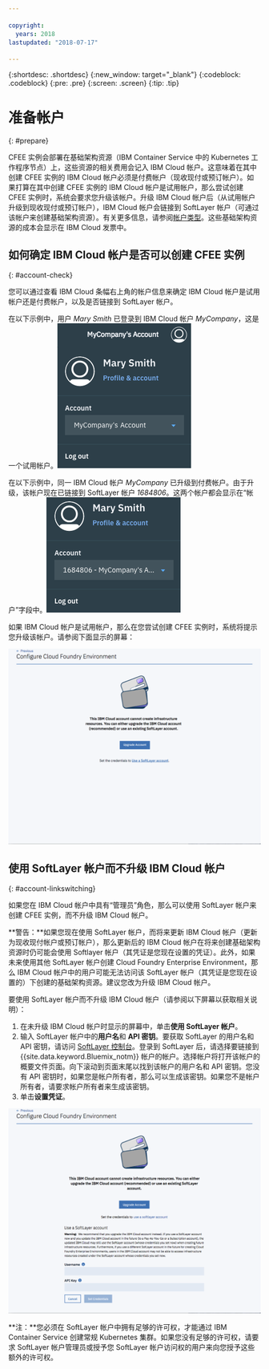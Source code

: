 ```yaml
---

copyright:
  years: 2018
lastupdated: "2018-07-17"

---
```


{:shortdesc: .shortdesc}
{:new_window: target="_blank"}
{:codeblock: .codeblock}
{:pre: .pre}
{:screen: .screen}
{:tip: .tip}

# 准备帐户
{: #prepare}

CFEE 实例会部署在基础架构资源（IBM Container Service 中的 Kubernetes 工作程序节点）上，这些资源的相关费用会记入 IBM Cloud 帐户。这意味着在其中创建 CFEE 实例的 IBM Cloud 帐户必须是付费帐户（现收现付或预订帐户）。如果打算在其中创建 CFEE 实例的 IBM Cloud 帐户是试用帐户，那么尝试创建 CFEE 实例时，系统会要求您升级该帐户。升级 IBM Cloud 帐户后（从试用帐户升级到现收现付或预订帐户），IBM Cloud 帐户会链接到 SoftLayer 帐户（可通过该帐户来创建基础架构资源）。有关更多信息，请参阅[帐户类型](https://cloud.ibm.com/docs/account/index.html#accounts)。这些基础架构资源的成本会显示在 IBM Cloud 发票中。

## 如何确定 IBM Cloud 帐户是否可以创建 CFEE 实例
{: #account-check}

您可以通过查看 IBM Cloud 条幅右上角的帐户信息来确定 IBM Cloud 帐户是试用帐户还是付费帐户，以及是否链接到 SoftLayer 帐户。

在以下示例中，用户 _Mary Smith_ 已登录到 IBM Cloud 帐户 _MyCompany_，这是一个试用帐户。![帐户检查](img/AccountExample_1.png)

在以下示例中，同一 IBM Cloud 帐户 _MyCompany_ 已升级到付费帐户。由于升级，该帐户现在已链接到 SoftLayer 帐户 _1684806_。这两个帐户都会显示在“帐户”字段中。![帐户检查](img/AccountExample_2.png)

如果 IBM Cloud 帐户是试用帐户，那么在您尝试创建 CFEE 实例时，系统将提示您升级该帐户。请参阅下面显示的屏幕：

![帐户检查](img/UpgradeAccountPage_1.png)

## 使用 SoftLayer 帐户而不升级 IBM Cloud 帐户
{: #account-linkswitching}

如果您在 IBM Cloud 帐户中具有“管理员”角色，那么可以使用 SoftLayer 帐户来创建 CFEE 实例，而不升级 IBM Cloud 帐户。


**警告：**如果您现在使用 SoftLayer 帐户，而将来更新 IBM Cloud 帐户（更新为现收现付帐户或预订帐户），那么更新后的 IBM Cloud 帐户在将来创建基础架构资源时仍可能会使用 Softlayer 帐户（其凭证是您现在设置的凭证）。此外，如果未来使用其他 SoftLayer 帐户创建 Cloud Foundry Enterprise Environment，那么 IBM Cloud 帐户中的用户可能无法访问该 SoftLayer 帐户（其凭证是您现在设置的）下创建的基础架构资源。建议您改为升级 IBM Cloud 帐户。

要使用 SoftLayer 帐户而不升级 IBM Cloud 帐户（请参阅以下屏幕以获取相关说明）：
1. 在未升级 IBM Cloud 帐户时显示的屏幕中，单击**使用 SoftLayer 帐户**。
2. 输入 SoftLayer 帐户中的**用户名**和 **API 密钥**。要获取 SoftLayer 的用户名和 API 密钥，请访问 [SoftLayer 控制台](https://control.softlayer.com)。登录到 SoftLayer 后，请选择要链接到 {{site.data.keyword.Bluemix_notm}} 帐户的帐户。选择帐户将打开该帐户的概要文件页面。向下滚动到页面末尾以找到该帐户的用户名和 API 密钥。您没有 API 密钥时，如果您是帐户所有者，那么可以生成该密钥。如果您不是帐户所有者，请要求帐户所有者来生成该密钥。
3. 单击**设置凭证**。

![帐户检查](img/UpgradeAccountPage_2.png)

**注：**您必须在 SoftLayer 帐户中拥有足够的许可权，才能通过 IBM Container Service 创建常规 Kubernetes 集群。如果您没有足够的许可权，请要求 SoftLayer 帐户管理员或授予您 SoftLayer 帐户访问权的用户来向您授予这些额外的许可权。
